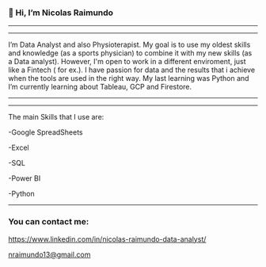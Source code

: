 ### 👋 Hi, I’m Nicolas Raimundo
-------------
-------------

I’m Data Analyst and also Physioterapist. My goal is to use my oldest skills and knowledge (as a sports physician) to combine it with my new skills (as a Data analyst).
However, I'm open to work in a different enviroment, just like a Fintech ( for ex.).
I have passion for data and the results that i achieve when the tools are used in the right way.
My last learning was Python and I’m currently learning about Tableau, GCP and Firestore.



--------------
--------------
The main Skills that I use are:

-Google SpreadSheets 

-Excel

-SQL

-Power BI

-Python

----------------
### You can contact me:

https://www.linkedin.com/in/nicolas-raimundo-data-analyst/

nraimundo13@gmail.com
